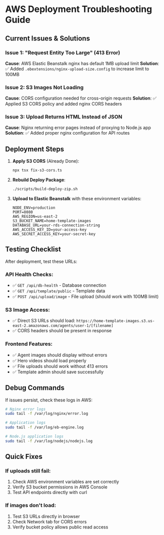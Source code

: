 # AWS Deployment Troubleshooting Guide

## Current Issues & Solutions

### Issue 1: "Request Entity Too Large" (413 Error)
**Cause**: AWS Elastic Beanstalk nginx has default 1MB upload limit
**Solution**: ✅ Added `.ebextensions/nginx-upload-size.config` to increase limit to 100MB

### Issue 2: S3 Images Not Loading
**Cause**: CORS configuration needed for cross-origin requests
**Solution**: ✅ Applied S3 CORS policy and added nginx CORS headers

### Issue 3: Upload Returns HTML Instead of JSON  
**Cause**: Nginx returning error pages instead of proxying to Node.js app
**Solution**: ✅ Added proper nginx configuration for API routes

## Deployment Steps

1. **Apply S3 CORS** (Already Done):
   ```bash
   npx tsx fix-s3-cors.ts
   ```

2. **Rebuild Deploy Package**:
   ```bash
   ./scripts/build-deploy-zip.sh
   ```

3. **Upload to Elastic Beanstalk** with these environment variables:
   ```
   NODE_ENV=production
   PORT=8080
   AWS_REGION=us-east-2
   S3_BUCKET_NAME=home-template-images
   DATABASE_URL=your-rds-connection-string
   AWS_ACCESS_KEY_ID=your-access-key
   AWS_SECRET_ACCESS_KEY=your-secret-key
   ```

## Testing Checklist

After deployment, test these URLs:

### API Health Checks:
- ✅ `GET /api/db-health` - Database connection
- ✅ `GET /api/template/public` - Template data
- ✅ `POST /api/upload/image` - File upload (should work with 100MB limit)

### S3 Image Access:
- ✅ Direct S3 URLs should load: `https://home-template-images.s3.us-east-2.amazonaws.com/agents/user-1/[filename]`
- ✅ CORS headers should be present in response

### Frontend Features:
- ✅ Agent images should display without errors
- ✅ Hero videos should load properly  
- ✅ File uploads should work without 413 errors
- ✅ Template admin should save successfully

## Debug Commands

If issues persist, check these logs in AWS:

```bash
# Nginx error logs
sudo tail -f /var/log/nginx/error.log

# Application logs  
sudo tail -f /var/log/eb-engine.log

# Node.js application logs
sudo tail -f /var/log/nodejs/nodejs.log
```

## Quick Fixes

### If uploads still fail:
1. Check AWS environment variables are set correctly
2. Verify S3 bucket permissions in AWS Console
3. Test API endpoints directly with curl

### If images don't load:
1. Test S3 URLs directly in browser
2. Check Network tab for CORS errors
3. Verify bucket policy allows public read access
